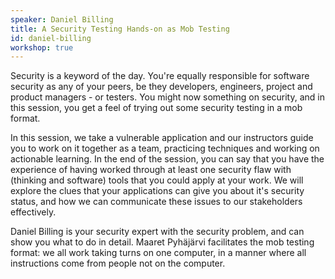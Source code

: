 ```yaml
---
speaker: Daniel Billing
title: A Security Testing Hands-on as Mob Testing
id: daniel-billing
workshop: true
---
```

Security is a keyword of the day. You're equally responsible for software security as any of your peers, be they developers, engineers, project and product managers - or testers. You might now something on security, and in this session, you get a feel of trying out some security testing in a mob format.

In this session, we take a vulnerable application and our instructors guide you to work on it together as a team, practicing techniques and working on actionable learning. In the end of the session, you can say that you have the experience of having worked through at least one security flaw with (thinking and software) tools that you could apply at your work. We will explore the clues that your applications can give you about it's security status, and how we can communicate these issues to our stakeholders effectively.

Daniel Billing is your security expert with the security problem, and can show you what to do in detail. Maaret Pyhäjärvi facilitates the mob testing format: we all work taking turns on one computer, in a manner where all instructions come from people not on the computer.
